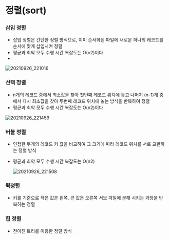 # 정렬(sort)

### 삽입 정렬

- 삽입 정렬은 간단한 정렬 방식으로, 이미 순서화된 파일에 새로운 하나의 레코드를 순서에 맞게 삽입시켜 정렬
- 평균과 최악 모두 수행 시간 복잡도는 O(n2)이다
- 

![20210926_221016](https://user-images.githubusercontent.com/86362202/134809490-2a118085-69fc-489c-81e2-ade966595e90.jpg)

### 선택 정렬

- n개의 레코드 중에서 최소값을 찾아 첫번째 레코드 위치에 놓고 나머지 (n-1)개 중에서 다시 최소값을 찾아 두번째 레코드 위치에 놓는 방식을 반복하여 정렬
- 평균과 최악 모두 수행 시간 복잡도는 O(n2)이다

![20210926_221459](https://user-images.githubusercontent.com/86362202/134809684-e7ff0a7b-3592-4ecc-8d3c-b0e44624fd0d.jpg)



### 버블 정렬 

- 인접한 두개의 레코드 키 값을 비교하여 그 크기에 따라 레코드 위치를 서로 교환하는 정렬 방식

- 평균과 최악 모두 수행 시간 복잡도는 O(n2)

  ![20210926_221508](https://user-images.githubusercontent.com/86362202/134809716-99523775-aaf4-45be-8904-2f91286b9254.jpg)

### 퀵정렬

- 키를 기준으로 작은 값은 왼쪽, 큰 값은 오른쪽 서브 파일에 분해 시키는 과정을 반복하는 정렬

### 힙 정렬

- 전이진 트리를 이용한 정렬 방식

